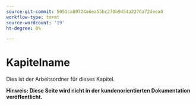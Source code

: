 ```yaml
---
source-git-commit: 5051ca80724a6ea55bc270b9454a2276a72deea0
workflow-type: tm+mt
source-wordcount: '19'
ht-degree: 0%

---
```

# Kapitelname

Dies ist der Arbeitsordner für dieses Kapitel.

**Hinweis: Diese Seite wird nicht in der kundenorientierten Dokumentation veröffentlicht.**
